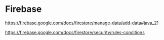 # Firebase

https://firebase.google.com/docs/firestore/manage-data/add-data#java_21

https://firebase.google.com/docs/firestore/security/rules-conditions